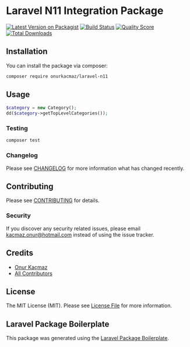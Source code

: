 # Laravel N11 Integration Package
[![Latest Version on Packagist](https://img.shields.io/packagist/v/onurkacmaz/laravel-n11.svg?style=flat-square)](https://packagist.org/packages/onurkacmaz/laravel-n11)
[![Build Status](https://img.shields.io/travis/onurkacmaz/laravel-n11/master.svg?style=flat-square)](https://travis-ci.org/onurkacmaz/laravel-n11)
[![Quality Score](https://img.shields.io/scrutinizer/g/onurkacmaz/laravel-n11.svg?style=flat-square)](https://scrutinizer-ci.com/g/onurkacmaz/laravel-n11)
[![Total Downloads](https://img.shields.io/packagist/dt/onurkacmaz/laravel-n11.svg?style=flat-square)](https://packagist.org/packages/onurkacmaz/laravel-n11)

## Installation

You can install the package via composer:

```bash
composer require onurkacmaz/laravel-n11
```

## Usage

``` php
$category = new Category();
dd($category->getTopLevelCategories());
```

### Testing

``` bash
composer test
```

### Changelog

Please see [CHANGELOG](CHANGELOG.md) for more information what has changed recently.

## Contributing

Please see [CONTRIBUTING](CONTRIBUTING.md) for details.

### Security

If you discover any security related issues, please email kacmaz.onur@hotmail.com instead of using the issue tracker.

## Credits

- [Onur Kaçmaz](https://github.com/onurkacmaz)
- [All Contributors](../../contributors)

## License

The MIT License (MIT). Please see [License File](LICENSE.md) for more information.

## Laravel Package Boilerplate

This package was generated using the [Laravel Package Boilerplate](https://laravelpackageboilerplate.com).
